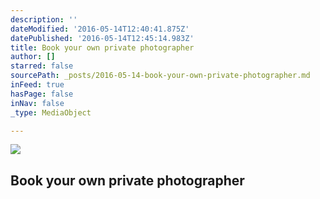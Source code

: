 ```yaml
---
description: ''
dateModified: '2016-05-14T12:40:41.875Z'
datePublished: '2016-05-14T12:45:14.983Z'
title: Book your own private photographer
author: []
starred: false
sourcePath: _posts/2016-05-14-book-your-own-private-photographer.md
inFeed: true
hasPage: false
inNav: false
_type: MediaObject

---
```

<article style=""><img src="https://the-grid-user-content.s3-us-west-2.amazonaws.com/3e5c8c79-25d1-464e-af87-efdfac50a182.jpg" /><h1>Book your own private photographer</h1></article>